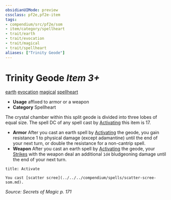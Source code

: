 ```yaml
---
obsidianUIMode: preview
cssclass: pf2e,pf2e-item
tags:
- compendium/src/pf2e/som
- item/category/spellheart
- trait/earth
- trait/evocation
- trait/magical
- trait/spellheart
aliases: ["Trinity Geode"]
---
```

# Trinity Geode *Item 3+*  
[earth](../../../Rules/traits/earth.md)  [evocation](../../../Rules/traits/evocation.md)  [magical](../../../Rules/traits/magical.md)  [spellheart](../../../Rules/traits/spellheart-som.md)  

- **Usage** affixed to armor or a weapon
- **Category** Spellheart

The crystal chamber within this split geode is divided into three lobes of equal size. The spell DC of any spell cast by [Activating](../../../Rules/actions/activate-an-item.md) this item is 17.

- **Armor** After you cast an earth spell by [Activating](../../../Rules/actions/activate-an-item.md) the geode, you gain resistance 1 to physical damage (except adamantine) until the end of your next turn, or double the resistance for a non-cantrip spell.
- **Weapon** After you cast an earth spell by [Activating](../../../Rules/actions/activate-an-item.md) the geode, your [Strikes](../../../Rules/actions/strike.md) with the weapon deal an additional `1d4` bludgeoning damage until the end of your next turn.

```ad-embed-ability
title: Activate

You cast [scatter scree](../../../compendium/spells/scatter-scree-som.md).
```

*Source: Secrets of Magic p. 171*
